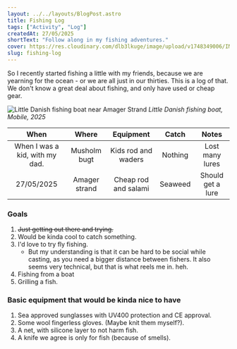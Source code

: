 ```yaml
---
layout: ../../layouts/BlogPost.astro
title: Fishing Log
tags: ["Activity", "Log"]
createdAt: 27/05/2025
shortText: "Follow along in my fishing adventures."
cover: https://res.cloudinary.com/dlb3lkuge/image/upload/v1748349006/IMG20250526195259_piafe0.png
slug: fishing-log
---
```


So I recently started fishing a little with my friends, because we are yearning for the ocean - or we are all just in our thirties. This is a log of that. We don't know a great deal about fishing, and only have used or cheap gear. 

![Little Danish fishing boat near Amager Strand](https://res.cloudinary.com/dlb3lkuge/image/upload/v1748349006/IMG20250526195259_piafe0.png)
*Little Danish fishing boat, Mobile, 2025*

 **When**                       | **Where**     | **Equipment**        | **Catch** | **Notes**         
:------------------------------:|:-------------:|:--------------------:|:---------:|:-----------------:
 When I was a kid, with my dad. | Musholm bugt  | Kids rod and waders  | Nothing   | Lost many lures   
 27/05/2025                     | Amager strand | Cheap rod and salami | Seaweed   | Should get a lure 




 ### Goals
1. ~~Just getting out there and trying.~~
1. Would be kinda cool to catch something.
3. I'd love to try fly fishing. 
   - But my understanding is that it can be hard to be social while casting, as you need a bigger distance between fishers. It also seems very technical, but that is what reels me in. heh.
4. Fishing from a boat
5. Grilling a fish.

### Basic equipment that would be kinda nice to have
1. Sea approved sunglasses with UV400 protection and CE approval.
2. Some wool fingerless gloves. (Maybe knit them myself?).
3. A net, with silicone layer to not harm fish.
4. A knife we agree is only for fish (because of smells).

